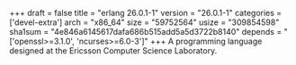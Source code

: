 +++
draft = false
title = "erlang 26.0.1-1"
version = "26.0.1-1"
categories = ['devel-extra']
arch = "x86_64"
size = "59752564"
usize = "309854598"
sha1sum = "4e846a6145617dafa686b515add5a5d3722b8140"
depends = "['openssl>=3.1.0', 'ncurses>=6.0-3']"
+++
A programming language designed at the Ericsson Computer Science Laboratory.